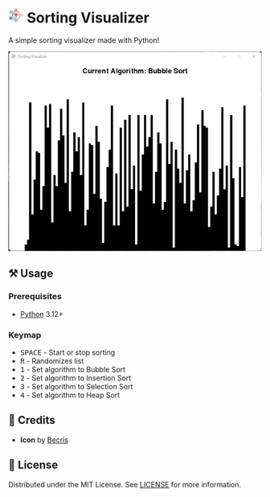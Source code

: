 <h1>
  <img src="public/icon.png" alt="Icon" height="30" />
  <span>Sorting Visualizer</span>
</h1>

A simple sorting visualizer made with Python!

![Demo](public/demo.gif)

## ⚒️ Usage

### Prerequisites

- [Python](https://python.org) 3.12+

### Keymap

- <kbd>SPACE</kbd> - Start or stop sorting
- <kbd>R</kbd> - Randomizes list
- <kbd>1</kbd> - Set algorithm to Bubble Sort
- <kbd>2</kbd> - Set algorithm to Insertion Sort
- <kbd>3</kbd> - Set algorithm to Selection Sort
- <kbd>4</kbd> - Set algorithm to Heap Sort

## 💖 Credits

- **Icon** by [Becris](https://flaticon.com/free-icon/neural_2103633)

## 📜 License

Distributed under the MIT License. See [LICENSE](LICENSE) for more information.